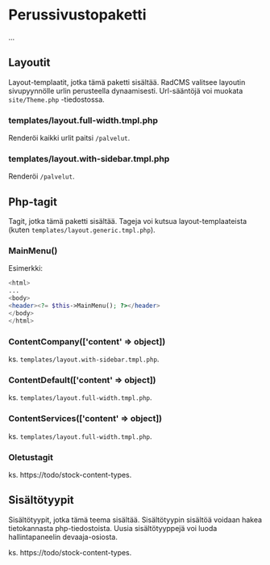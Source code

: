 # Perussivustopaketti

...

## Layoutit

Layout-templaatit, jotka tämä paketti sisältää. RadCMS valitsee layoutin sivupyynnölle urlin perusteella dynaamisesti. Url-sääntöjä voi muokata `site/Theme.php` -tiedostossa.

### templates/layout.full-width.tmpl.php

Renderöi kaikki urlit paitsi `/palvelut`.

### templates/layout.with-sidebar.tmpl.php

Renderöi `/palvelut`.

## Php-tagit

Tagit, jotka tämä paketti sisältää. Tageja voi kutsua layout-templaateista (kuten `templates/layout.generic.tmpl.php`).

### MainMenu()

Esimerkki:
```php
<html>
...
<body>
<header><?= $this->MainMenu(); ?></header>
</body>
</html>
```

### ContentCompany(['content' => object])

ks. `templates/layout.with-sidebar.tmpl.php`.

### ContentDefault(['content' => object])

ks. `templates/layout.full-width.tmpl.php`.

### ContentServices(['content' => object])

ks. `templates/layout.full-width.tmpl.php`.

### Oletustagit

ks. https://todo/stock-content-types.

## Sisältötyypit

Sisältötyypit, jotka tämä teema sisältää. Sisältötyypin sisältöä voidaan hakea tietokannasta php-tiedostoista. Uusia sisältötyyppejä voi luoda hallintapaneelin devaaja-osiosta.

ks. https://todo/stock-content-types.
